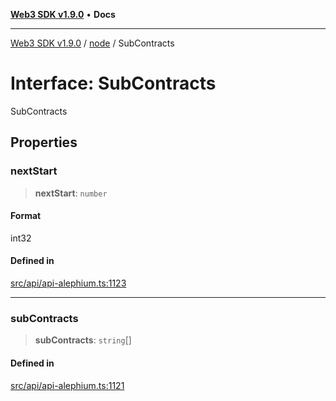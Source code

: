 [**Web3 SDK v1.9.0**](../../../README.md) • **Docs**

***

[Web3 SDK v1.9.0](../../../globals.md) / [node](../README.md) / SubContracts

# Interface: SubContracts

SubContracts

## Properties

### nextStart

> **nextStart**: `number`

#### Format

int32

#### Defined in

[src/api/api-alephium.ts:1123](https://github.com/Mystic-Nayy/alephium-web3/blob/c1afd789a197ce5fe21f08c2965942090157c33d/packages/web3/src/api/api-alephium.ts#L1123)

***

### subContracts

> **subContracts**: `string`[]

#### Defined in

[src/api/api-alephium.ts:1121](https://github.com/Mystic-Nayy/alephium-web3/blob/c1afd789a197ce5fe21f08c2965942090157c33d/packages/web3/src/api/api-alephium.ts#L1121)
